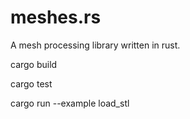 

# meshes.rs

A mesh processing library written in rust.

cargo build

cargo test

cargo run --example load_stl
